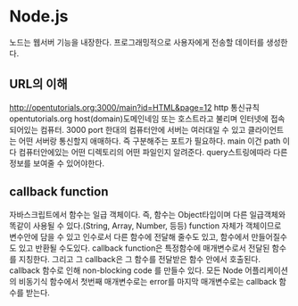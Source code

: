 # Node.js

노드는 웹서버 기능을 내장한다.
프로그래밍적으로 사용자에게 전송할 데이터를 생성한다.

## URL의 이해

http://opentutorials.org:3000/main?id=HTML&page=12
http 통신규칙
opentutorials.org host(domain)도메인네임 또는 호스트라고 불리며 인터넷에 접속되어있는 컴퓨터.
3000 port 한대의 컴퓨터안에 서버는 여러대일 수 있고 클라이언트는 어떤 서버랑 통신할지 애매하다. 즉 구분해주는 포트가 필요하다.
main 이건 path 이다 컴퓨터안에있는 어떤 디렉토리의 어떤 파일인지 알려준다.
query스트링에따라 다른 정보를 보여줄 수 있어야한다.

## callback function

자바스크립트에서 함수는 일급 객체이다. 즉, 함수는 Object타입이며 다른 일급객체와 똑같이 사용될 수 있다.(String, Array, Number, 등등) function 자체가 객체이므로 변수안에 담을 수 있고 인수로서 다른 함수에 전달해 줄수도 있고, 함수에서 만들어질수도 있고 반환될 수도있다.
callback function은 특정함수에 매개변수로서 전달된 함수를 지칭한다. 그리고 그 callback은 그 함수를 전달받은 함수 안에서 호출된다. 
callback 함수로 인해 non-blocking code 를 만들수 있다. 모든 Node 어플리케이션의 비동기식 함수에서 첫번째 매개변수로는 error를 마지막 매개변수로는 callback 함수를 받는다.